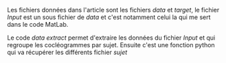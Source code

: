Les fichiers données dans l'article sont les fichiers *data* et *target*, le fichier *Input* est un sous fichier de *data* et c'est notamment celui la qui me sert dans le code MatLab. 

Le code *data extract* permet d'extraire les données du fichier *Input* et qui regroupe les cocléogrammes par sujet. Ensuite c'est une fonction python qui va récupérer les différents fichier *sujet*
